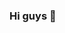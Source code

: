 ### Hi guys 👋

<!--
**dafny2023/dafny2023** is a ✨ _special_ ✨ repository because its `README.md` (this file) appears on your GitHub profile.

Here are some ideas to get you started:

- 🔭 I’m study at school
- 🌱 I’m currently learning anything
- 👯 I'm flamenguista
- 🤔 I understand a little about programming
- 💬 I like to talk
- 📫 How to reach me: dafny.santos.oliveira@escola.pr.gov.br
- 😄 I like to watch movie
- ⚡ I'm funny
-->

